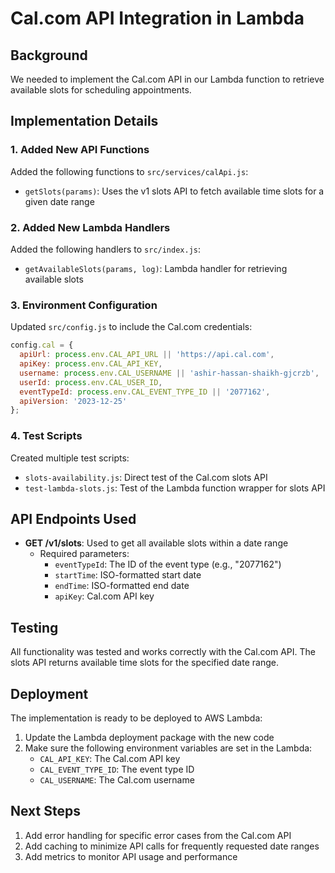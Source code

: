 # Cal.com API Integration in Lambda

## Background
We needed to implement the Cal.com API in our Lambda function to retrieve available slots for scheduling appointments.

## Implementation Details

### 1. Added New API Functions

Added the following functions to `src/services/calApi.js`:

- `getSlots(params)`: Uses the v1 slots API to fetch available time slots for a given date range

### 2. Added New Lambda Handlers

Added the following handlers to `src/index.js`:

- `getAvailableSlots(params, log)`: Lambda handler for retrieving available slots

### 3. Environment Configuration

Updated `src/config.js` to include the Cal.com credentials:

```javascript
config.cal = {
  apiUrl: process.env.CAL_API_URL || 'https://api.cal.com',
  apiKey: process.env.CAL_API_KEY,
  username: process.env.CAL_USERNAME || 'ashir-hassan-shaikh-gjcrzb',
  userId: process.env.CAL_USER_ID,
  eventTypeId: process.env.CAL_EVENT_TYPE_ID || '2077162',
  apiVersion: '2023-12-25'
};
```

### 4. Test Scripts

Created multiple test scripts:

- `slots-availability.js`: Direct test of the Cal.com slots API
- `test-lambda-slots.js`: Test of the Lambda function wrapper for slots API

## API Endpoints Used

- **GET /v1/slots**: Used to get all available slots within a date range
  - Required parameters:
    - `eventTypeId`: The ID of the event type (e.g., "2077162")
    - `startTime`: ISO-formatted start date
    - `endTime`: ISO-formatted end date
    - `apiKey`: Cal.com API key

## Testing

All functionality was tested and works correctly with the Cal.com API. The slots API returns available time slots for the specified date range.

## Deployment

The implementation is ready to be deployed to AWS Lambda:

1. Update the Lambda deployment package with the new code
2. Make sure the following environment variables are set in the Lambda:
   - `CAL_API_KEY`: The Cal.com API key
   - `CAL_EVENT_TYPE_ID`: The event type ID
   - `CAL_USERNAME`: The Cal.com username

## Next Steps

1. Add error handling for specific error cases from the Cal.com API
2. Add caching to minimize API calls for frequently requested date ranges
3. Add metrics to monitor API usage and performance 